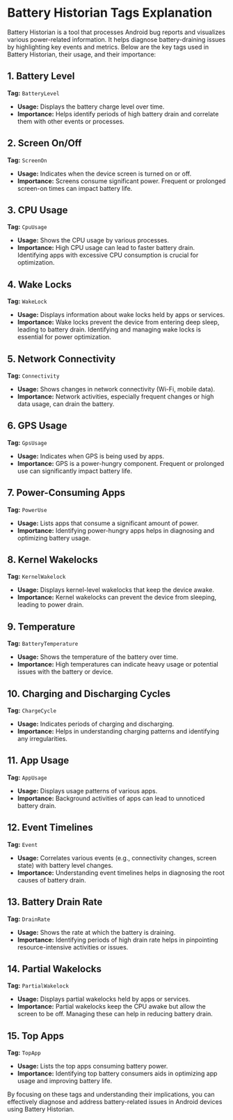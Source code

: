 # Battery Historian Tags Explanation

Battery Historian is a tool that processes Android bug reports and visualizes various power-related information. It helps diagnose battery-draining issues by highlighting key events and metrics. Below are the key tags used in Battery Historian, their usage, and their importance:

## 1. Battery Level
**Tag:** `BatteryLevel`
- **Usage:** Displays the battery charge level over time.
- **Importance:** Helps identify periods of high battery drain and correlate them with other events or processes.

## 2. Screen On/Off
**Tag:** `ScreenOn`
- **Usage:** Indicates when the device screen is turned on or off.
- **Importance:** Screens consume significant power. Frequent or prolonged screen-on times can impact battery life.

## 3. CPU Usage
**Tag:** `CpuUsage`
- **Usage:** Shows the CPU usage by various processes.
- **Importance:** High CPU usage can lead to faster battery drain. Identifying apps with excessive CPU consumption is crucial for optimization.

## 4. Wake Locks
**Tag:** `WakeLock`
- **Usage:** Displays information about wake locks held by apps or services.
- **Importance:** Wake locks prevent the device from entering deep sleep, leading to battery drain. Identifying and managing wake locks is essential for power optimization.

## 5. Network Connectivity
**Tag:** `Connectivity`
- **Usage:** Shows changes in network connectivity (Wi-Fi, mobile data).
- **Importance:** Network activities, especially frequent changes or high data usage, can drain the battery.

## 6. GPS Usage
**Tag:** `GpsUsage`
- **Usage:** Indicates when GPS is being used by apps.
- **Importance:** GPS is a power-hungry component. Frequent or prolonged use can significantly impact battery life.

## 7. Power-Consuming Apps
**Tag:** `PowerUse`
- **Usage:** Lists apps that consume a significant amount of power.
- **Importance:** Identifying power-hungry apps helps in diagnosing and optimizing battery usage.

## 8. Kernel Wakelocks
**Tag:** `KernelWakelock`
- **Usage:** Displays kernel-level wakelocks that keep the device awake.
- **Importance:** Kernel wakelocks can prevent the device from sleeping, leading to power drain.

## 9. Temperature
**Tag:** `BatteryTemperature`
- **Usage:** Shows the temperature of the battery over time.
- **Importance:** High temperatures can indicate heavy usage or potential issues with the battery or device.

## 10. Charging and Discharging Cycles
**Tag:** `ChargeCycle`
- **Usage:** Indicates periods of charging and discharging.
- **Importance:** Helps in understanding charging patterns and identifying any irregularities.

## 11. App Usage
**Tag:** `AppUsage`
- **Usage:** Displays usage patterns of various apps.
- **Importance:** Background activities of apps can lead to unnoticed battery drain.

## 12. Event Timelines
**Tag:** `Event`
- **Usage:** Correlates various events (e.g., connectivity changes, screen state) with battery level changes.
- **Importance:** Understanding event timelines helps in diagnosing the root causes of battery drain.

## 13. Battery Drain Rate
**Tag:** `DrainRate`
- **Usage:** Shows the rate at which the battery is draining.
- **Importance:** Identifying periods of high drain rate helps in pinpointing resource-intensive activities or issues.

## 14. Partial Wakelocks
**Tag:** `PartialWakelock`
- **Usage:** Displays partial wakelocks held by apps or services.
- **Importance:** Partial wakelocks keep the CPU awake but allow the screen to be off. Managing these can help in reducing battery drain.

## 15. Top Apps
**Tag:** `TopApp`
- **Usage:** Lists the top apps consuming battery power.
- **Importance:** Identifying top battery consumers aids in optimizing app usage and improving battery life.

By focusing on these tags and understanding their implications, you can effectively diagnose and address battery-related issues in Android devices using Battery Historian.
